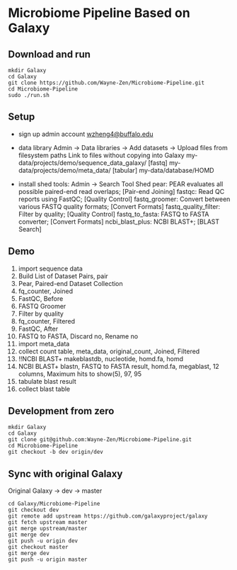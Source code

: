 # Microbiome Pipeline Based on Galaxy

## Download and run
```
mkdir Galaxy
cd Galaxy
git clone https://github.com/Wayne-Zen/Microbiome-Pipeline.git
cd Microbiome-Pipeline
sudo ./run.sh
```

## Setup
* sign up admin account
wzheng4@buffalo.edu

* data library
Admin -> Data libraries -> Add datasets -> Upload files from filesystem paths
Link to files without copying into Galaxy
my-data/projects/demo/sequence_data_galaxy/ [fastq]
my-data/projects/demo/meta_data/  [tabular]
my-data/database/HOMD

* install shed tools:
Admin -> Search Tool Shed
pear: PEAR evaluates all possible paired-end read overlaps; [Pair-end Joining]
fastqc: Read QC reports using FastQC; [Quality Control]
fastq_groomer: Convert between various FASTQ quality formats; [Convert Formats]
fastq_quality_filter: Filter by quality; [Quality Control]
fastq_to_fasta: FASTQ to FASTA converter; [Convert Formats]
ncbi_blast_plus: NCBI BLAST+; [BLAST Search]

## Demo
1. import sequence data
2. Build List of Dataset Pairs, pair
3. Pear, Paired-end Dataset Collection
4. fq_counter, Joined
5. FastQC, Before
6. FASTQ Groomer
7. Filter by quality
8. fq_counter, Filtered
9. FastQC, After
10. FASTQ to FASTA, Discard no, Rename no
11. import meta_data
12. collect count table, meta_data, original_count, Joined, Filtered
13. !!NCBI BLAST+ makeblastdb, nucleotide, homd.fa, homd
14. NCBI BLAST+ blastn, FASTQ to FASTA result, homd.fa, megablast, 12 columns, Maximum hits to show(5), 97, 95
15. tabulate blast result
16. collect blast table

## Development from zero
```
mkdir Galaxy
cd Galaxy
git clone git@github.com:Wayne-Zen/Microbiome-Pipeline.git
cd Microbiome-Pipeline
git checkout -b dev origin/dev
```

## Sync with original Galaxy
Original Galaxy -> dev -> master 
```
cd Galaxy/Microbiome-Pipeline
git checkout dev
git remote add upstream https://github.com/galaxyproject/galaxy
git fetch upstream master
git merge upstream/master
git merge dev
git push -u origin dev
git checkout master
git merge dev
git push -u origin master
```
